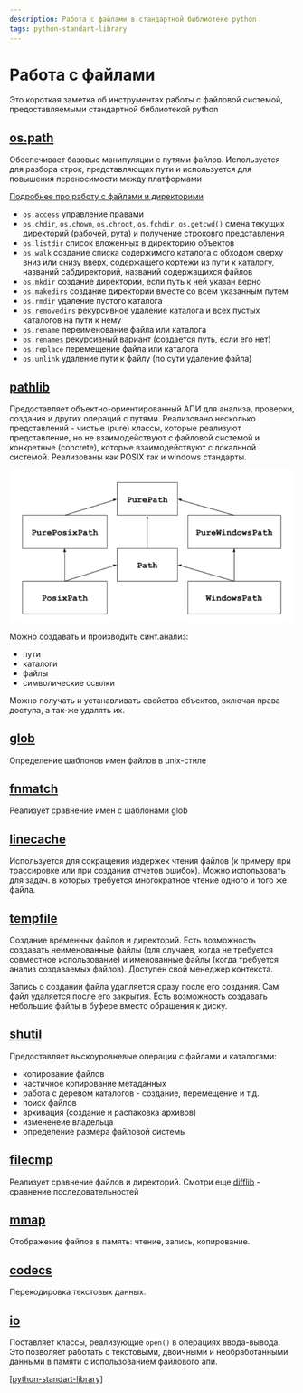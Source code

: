 ```yaml
---
description: Работа с файлами в стандартной библиотеке python
tags: python-standart-library
---
```

# Работа с файлами

Это короткая заметка об инструментах работы с файловой системой, предоставляемыми стандартной библиотекой python

## [os.path](https://docs.python.org/3/library/os.path.html)

Обеспечивает базовые манипуляции с путями файлов. Используется для разбора строк, представляющих пути и используется для повышения переносимости между платформами

[Подробнее про работу с файлами и директорими](https://docs.python.org/3/library/os.html#files-and-directories)

- `os.access` управление правами
- `os.chdir`, `os.chown`, `os.chroot`, `os.fchdir`, `os.getcwd()` смена текущих директорий (рабочей, рута) и получение строковго представления
- `os.listdir` список вложенных в директорию объектов
- `os.walk` создание списка содержимого каталога с обходом сверху вниз или снизу вверх, содержащего кортежи из пути к каталогу, названий сабдиректорий, названий содержащихся файлов
- `os.mkdir` создание директории, если путь к ней указан верно
- `os.makedirs` создание директории вместе со всем указанным путем
- `os.rmdir` удаление пустого каталога
- `os.removedirs` рекурсивное удаление каталога и всех пустых каталогов на пути к нему
- `os.rename` переименование файла или каталога
- `os.renames` рекурсивный вариант (создается путь, если его нет)
- `os.replace` перемещение файла или каталога
- `os.unlink` удаление пути к файлу (по сути удаление файла)

## [pathlib](https://docs.python.org/3/library/pathlib.html?highlight=pathlib#module-pathlib)

Предоставляет объектно-ориентированный АПИ для анализа, проверки, создания и других операций с путями. Реализовано несколько представлений - чистые (pure) классы, которые реализуют представление, но не взаимодействуют с файловой системой и конкретные (concrete), которые взаимодействуют с локальной системой. Реализованы как POSIX так и windows стандарты.

![pathlib](../attachments/2021-12-08-02-19-06.png)

Можно создавать и производить синт.анализ:

- пути
- каталоги
- файлы
- символические ссылки

Можно получать и устанавливать свойства объектов, включая права доступа, а так-же удалять их.

## [glob](https://docs.python.org/3/library/glob.html?highlight=glob#module-glob)

Определение шаблонов имен файлов в unix-стиле

## [fnmatch](https://docs.python.org/3/library/fnmatch.html?highlight=fnmatch#module-fnmatch)

Реализует сравнение имен с шаблонами glob

## [linecache](https://docs.python.org/3/library/linecache.html?highlight=linecache#module-linecache)

Используется для сокращения издержек чтения файлов (к примеру при трассировке или при создании отчетов ошибок). Можно использовать для задач. в которых требуется многократное чтение одного и того же файла.

## [tempfile](https://docs.python.org/3/library/tempfile.html?highlight=tempfile#module-tempfile)

Создание временных файлов и директорий. Есть возможность создавать неименованные файлы (для случаев, когда не требуется совместное использование) и именованные файлы (когда требуется анализ создаваемых файлов). Доступен свой менеджер контекста.

Запись о создании файла удапляется сразу после его создания. Сам файл удаляется после его закрытия. Есть возможность создавать небольшие файлы в буфере вместо обращения к диску.

## [shutil](https://docs.python.org/3/library/shutil.html?highlight=shutil#module-shutil)

Предоставляет выскоуровневые операции с файлами и каталогами:

- копирование файлов
- частичное копирование метаданных
- работа с деревом каталогов - создание, перемещение и т.д.
- поиск файлов
- архивация (создание и распаковка архивов)
- измененеие владельца
- определение размера файловой системы

## [filecmp](https://docs.python.org/3/library/filecmp.html?highlight=filecmp#module-filecmp)

Реализует сравнение файлов и директорий. Смотри еще [difflib](https://docs.python.org/3/library/difflib.html?highlight=difflib#module-difflib) - сравнение последовательностей

## [mmap](https://docs.python.org/3/library/mmap.html?highlight=mmap#module-mmap)

Отображение файлов в память: чтение, запись, копирование.

## [codecs](https://docs.python.org/3/library/codecs.html?highlight=codecs#module-codecs)

Перекодировка текстовых данных.

## [io](https://docs.python.org/3/library/io.html)

Поставляет классы, реализующие `open()` в операциях ввода-вывода. Это позволяет работать с текстовыми, двоичными и необработанными данными в памяти с использованием файлового апи.

[[python-standart-library]]

[//begin]: # "Autogenerated link references for markdown compatibility"
[python-standart-library]: ../lists/python-standart-library "Стандартная библиотека python и полезные ресурсы"
[//end]: # "Autogenerated link references"